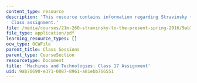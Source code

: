 ```yaml
---
content_type: resource
description: 'This resource contains information regarding Stravinsky to the present:
  Class assignment.'
file: /media/courses/21m-260-stravinsky-to-the-present-spring-2016/9ab70690e37100878961a81ebb766551_MIT21M_260S16_assn17.pdf
file_type: application/pdf
learning_resource_types: []
ocw_type: OCWFile
parent_title: Class Sessions
parent_type: CourseSection
resourcetype: Document
title: 'Machines and Technologies: Class 17 Assignment'
uid: 9ab70690-e371-0087-8961-a81ebb766551
---
```

